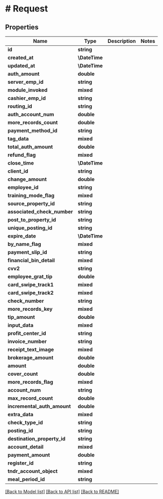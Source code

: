 # # Request

## Properties

Name | Type | Description | Notes
------------ | ------------- | ------------- | -------------
**id** | **string** |  |
**created_at** | **\DateTime** |  |
**updated_at** | **\DateTime** |  |
**auth_amount** | **double** |  |
**server_emp_id** | **string** |  |
**module_invoked** | **mixed** |  |
**cashier_emp_id** | **string** |  |
**routing_id** | **string** |  |
**auth_account_num** | **double** |  |
**more_records_count** | **double** |  |
**payment_method_id** | **string** |  |
**tag_data** | **mixed** |  |
**total_auth_amount** | **double** |  |
**refund_flag** | **mixed** |  |
**close_time** | **\DateTime** |  |
**client_id** | **string** |  |
**change_amount** | **double** |  |
**employee_id** | **string** |  |
**training_mode_flag** | **mixed** |  |
**source_property_id** | **string** |  |
**associated_check_number** | **string** |  |
**post_to_property_id** | **string** |  |
**unique_posting_id** | **string** |  |
**expire_date** | **\DateTime** |  |
**by_name_flag** | **mixed** |  |
**payment_slip_id** | **string** |  |
**financial_bin_detail** | **mixed** |  |
**cvv2** | **string** |  |
**employee_grat_tip** | **double** |  |
**card_swipe_track1** | **mixed** |  |
**card_swipe_track2** | **mixed** |  |
**check_number** | **string** |  |
**more_records_key** | **mixed** |  |
**tip_amount** | **double** |  |
**input_data** | **mixed** |  |
**profit_center_id** | **string** |  |
**invoice_number** | **string** |  |
**receipt_text_image** | **mixed** |  |
**brokerage_amount** | **double** |  |
**amount** | **double** |  |
**cover_count** | **double** |  |
**more_records_flag** | **mixed** |  |
**account_num** | **string** |  |
**max_record_count** | **double** |  |
**incremental_auth_amount** | **double** |  |
**extra_data** | **mixed** |  |
**check_type_id** | **string** |  |
**posting_id** | **string** |  |
**destination_property_id** | **string** |  |
**account_detail** | **mixed** |  |
**payment_amount** | **double** |  |
**register_id** | **string** |  |
**tndr_account_object** | **mixed** |  |
**meal_period_id** | **string** |  |

[[Back to Model list]](../../README.md#models) [[Back to API list]](../../README.md#endpoints) [[Back to README]](../../README.md)
